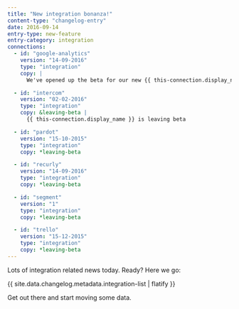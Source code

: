 ```yaml
---
title: "New integration bonanza!"
content-type: "changelog-entry"
date: 2016-09-14
entry-type: new-feature
entry-category: integration
connections:
  - id: "google-analytics"
    version: "14-09-2016"
    type: "integration"
    copy: |
      We've opened up the beta for our new {{ this-connection.display_name }} integration. This new integration allows you to create custom datasets using {{ this-connection.display_name }}'s metrics and dimensions.

  - id: "intercom"
    version: "02-02-2016"
    type: "integration"
    copy: &leaving-beta |
      {{ this-connection.display_name }} is leaving beta

  - id: "pardot"
    version: "15-10-2015"
    type: "integration"
    copy: *leaving-beta

  - id: "recurly"
    version: "14-09-2016"
    type: "integration"
    copy: *leaving-beta

  - id: "segment"
    version: "1"
    type: "integration"
    copy: *leaving-beta

  - id: "trello"
    version: "15-12-2015"
    type: "integration"
    copy: *leaving-beta
---
```


Lots of integration related news today. Ready? Here we go:

{{ site.data.changelog.metadata.integration-list | flatify }}

Get out there and start moving some data.